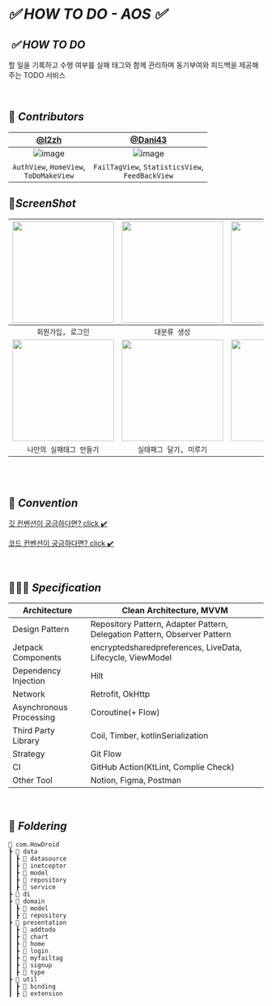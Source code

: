 # *✅ HOW TO DO - AOS ✅*


##  *****✅  HOW TO DO*****
할 일을 기록하고 수행 여부를 실패 태그와 함께 관리하며 동기부여와 피드백을 제공해 주는 TODO 서비스

<br>

## 👋 *****Contributors*****

| [@l2zh](https://github.com/l2zh) | [@Dani43](https://github.com/Dan2dani) |
| :---: | :---: |
| ![image](https://github.com/DGU-SE-HOW-TODO/HowDroid/assets/113578158/0949efe9-94ff-4b32-975f-690c7bfe6642) | ![image](https://github.com/DGU-SE-HOW-TODO/HowDroid/assets/113578158/ce69010b-2c1e-4e19-929c-f154c0e742b5)|
|                                                    `AuthView`, `HomeView`, </br> `ToDoMakeView`                                             |`FailTagView`, `StatisticsView`, <br>`FeedBackView`|
                                                

## 📱*****ScreenShot*****

| <img width="200" src=""/> | <img width="200" src=""/> | <img width="200" src=""/> | <img width="200" src=""/> | 
| :---: | :---: | :---: |:------------------------------------------------------------------------------------------------------------------------------:|
|`회원가입, 로그인`|`대분류 생성`|`투두 생성`|                                                        `투두 체크`                                                        |
| <img width="200" src=""/> | <img width="200" src=""/> | <img width="200" src=""/> | <img width="200" src="">
|`나만의 실패태그 만들기`|`실태패그 달기, 미루기`|`투두 고정`|`통계/피드백`| 


<br>

<br>

## 📘 *****Convention*****

[깃 컨벤션이 궁금하다면? click ✔️](https://large-leo-019.notion.site/Git-Convention-6c3122332b2f4923abd9d8a3c97cb1a8?pvs=4)
<br>

[코드 컨벤션이 궁금하다면? click ✔️](https://large-leo-019.notion.site/Android-Coding-Convention-cf0a6a75b6ab49e181af63c57a6e551e?pvs=4)

<br>

## 👩🏻‍💻 ***Specification***

| Architecture | Clean Architecture, MVVM |
| --- | --- |
| Design Pattern | Repository Pattern, Adapter Pattern,  Delegation Pattern, Observer Pattern |
| Jetpack Components | encryptedsharedpreferences, LiveData, Lifecycle, ViewModel |
| Dependency Injection | Hilt |
| Network | Retrofit, OkHttp |
| Asynchronous Processing | Coroutine(+ Flow) |
| Third Party Library | Coil, Timber, kotlinSerialization |
| Strategy | Git Flow |
| CI | GitHub Action(KtLint, Complie Check) |
| Other Tool | Notion, Figma, Postman |
<br>

## 📁 *****Foldering*****

```
📂 com.HowDroid
┣ 📂 data
┃ ┣ 📂 datasource
┃ ┣ 📂 inetceptor
┃ ┣ 📂 model
┃ ┣ 📂 repository
┃ ┣ 📂 service
┣ 📂 di
┣ 📂 domain
┃ ┣ 📂 model
┃ ┣ 📂 repository
┣ 📂 presentation
┃ ┣ 📂 addtodo
┃ ┣ 📂 chart
┃ ┣ 📂 home
┃ ┣ 📂 login
┃ ┣ 📂 myfailtag
┃ ┣ 📂 signup
┃ ┣ 📂 type
┣ 📂 util
┃ ┣ 📂 binding
┃ ┣ 📂 extension
```
